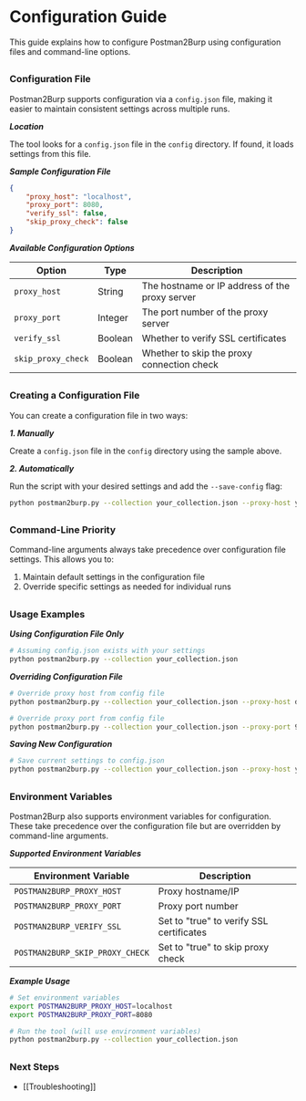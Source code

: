 # Configuration Guide

This guide explains how to configure Postman2Burp using configuration files and command-line options.

##

### Configuration File

Postman2Burp supports configuration via a `config.json` file, making it easier to maintain consistent settings across multiple runs.

***Location***

The tool looks for a `config.json` file in the `config` directory. If found, it loads settings from this file.

***Sample Configuration File***

```json
{
    "proxy_host": "localhost",
    "proxy_port": 8080,
    "verify_ssl": false,
    "skip_proxy_check": false
}
```

***Available Configuration Options***

| Option | Type | Description |
|--------|------|-------------|
| `proxy_host` | String | The hostname or IP address of the proxy server |
| `proxy_port` | Integer | The port number of the proxy server |
| `verify_ssl` | Boolean | Whether to verify SSL certificates |
| `skip_proxy_check` | Boolean | Whether to skip the proxy connection check |

##

### Creating a Configuration File

You can create a configuration file in two ways:

***1. Manually***

Create a `config.json` file in the `config` directory using the sample above.

***2. Automatically***

Run the script with your desired settings and add the `--save-config` flag:

```bash
python postman2burp.py --collection your_collection.json --proxy-host your-proxy-host --proxy-port 9090 --save-config
```

##

### Command-Line Priority

Command-line arguments always take precedence over configuration file settings. This allows you to:

1. Maintain default settings in the configuration file
2. Override specific settings as needed for individual runs

##

### Usage Examples

***Using Configuration File Only***

```bash
# Assuming config.json exists with your settings
python postman2burp.py --collection your_collection.json
```

***Overriding Configuration File***

```bash
# Override proxy host from config file
python postman2burp.py --collection your_collection.json --proxy-host different-proxy

# Override proxy port from config file
python postman2burp.py --collection your_collection.json --proxy-port 9090
```

***Saving New Configuration***

```bash
# Save current settings to config.json
python postman2burp.py --collection your_collection.json --proxy-host your-proxy --proxy-port 9090 --save-config
```

##

### Environment Variables

Postman2Burp also supports environment variables for configuration. These take precedence over the configuration file but are overridden by command-line arguments.

***Supported Environment Variables***

| Environment Variable | Description |
|----------------------|-------------|
| `POSTMAN2BURP_PROXY_HOST` | Proxy hostname/IP |
| `POSTMAN2BURP_PROXY_PORT` | Proxy port number |
| `POSTMAN2BURP_VERIFY_SSL` | Set to "true" to verify SSL certificates |
| `POSTMAN2BURP_SKIP_PROXY_CHECK` | Set to "true" to skip proxy check |

***Example Usage***

```bash
# Set environment variables
export POSTMAN2BURP_PROXY_HOST=localhost
export POSTMAN2BURP_PROXY_PORT=8080

# Run the tool (will use environment variables)
python postman2burp.py --collection your_collection.json
```

##

### Next Steps

- [[Troubleshooting]] 